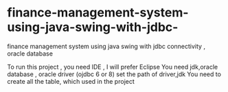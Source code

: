 # finance-management-system-using-java-swing-with-jdbc-
finance management system using java swing with  jdbc connectivity , oracle database

To run this project , you need IDE , I will prefer Eclipse
You need jdk,oracle database , oracle driver (ojdbc 6 or 8) 
set the path of driver,jdk
You need to create all the table, which used in the project
